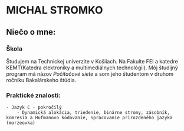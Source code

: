# MICHAL STROMKO

## Niečo o mne:
### Škola
Študujem na Technickej univerzite v Košiiach. Na Fakulte FEI a katedre KEMT(Katedra elektroniky a multimediálnych technológii). Môj študijný program má názov _Počítačové siete_ a som jeho študentom v druhom ročníku Bakalárskeho štúdia.

### Praktické znalosti:
    
    - Jazyk C - pokročilý
        - Dynamická alokácia, triedenie, binárne stromy, zásobník, komresia a Hufmanovo kódovanie, Spracovanie prirozdeného jazyka (morzeovka) 

